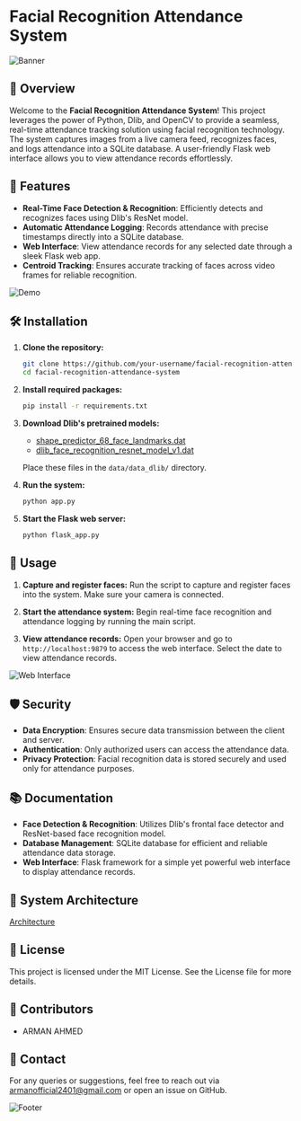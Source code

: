 # Facial Recognition Attendance System

![Banner](path/to/your/banner-image.png)

## 📸 Overview

Welcome to the **Facial Recognition Attendance System**! This project leverages the power of Python, Dlib, and OpenCV to provide a seamless, real-time attendance tracking solution using facial recognition technology. The system captures images from a live camera feed, recognizes faces, and logs attendance into a SQLite database. A user-friendly Flask web interface allows you to view attendance records effortlessly.

## 🌟 Features

- **Real-Time Face Detection & Recognition**: Efficiently detects and recognizes faces using Dlib's ResNet model.
- **Automatic Attendance Logging**: Records attendance with precise timestamps directly into a SQLite database.
- **Web Interface**: View attendance records for any selected date through a sleek Flask web app.
- **Centroid Tracking**: Ensures accurate tracking of faces across video frames for reliable recognition.

![Demo](path/to/your/demo-image.gif)

## 🛠️ Installation

1. **Clone the repository:**
    ```bash
    git clone https://github.com/your-username/facial-recognition-attendance-system.git
    cd facial-recognition-attendance-system
    ```

2. **Install required packages:**
    ```bash
    pip install -r requirements.txt
    ```

3. **Download Dlib's pretrained models:**
    - [shape_predictor_68_face_landmarks.dat](http://dlib.net/files/shape_predictor_68_face_landmarks.dat.bz2)
    - [dlib_face_recognition_resnet_model_v1.dat](http://dlib.net/files/dlib_face_recognition_resnet_model_v1.dat.bz2)

    Place these files in the `data/data_dlib/` directory.

4. **Run the system:**
    ```bash
    python app.py
    ```

5. **Start the Flask web server:**
    ```bash
    python flask_app.py
    ```

## 🚀 Usage

1. **Capture and register faces:**
   Run the script to capture and register faces into the system. Make sure your camera is connected.

2. **Start the attendance system:**
   Begin real-time face recognition and attendance logging by running the main script.

3. **View attendance records:**
   Open your browser and go to `http://localhost:9879` to access the web interface. Select the date to view attendance records.

![Web Interface](path/to/your/web-interface-image.png)



## 🛡️ Security

- **Data Encryption**: Ensures secure data transmission between the client and server.
- **Authentication**: Only authorized users can access the attendance data.
- **Privacy Protection**: Facial recognition data is stored securely and used only for attendance purposes.

## 📚 Documentation

- **Face Detection & Recognition**: Utilizes Dlib's frontal face detector and ResNet-based face recognition model.
- **Database Management**: SQLite database for efficient and reliable attendance data storage.
- **Web Interface**: Flask framework for a simple yet powerful web interface to display attendance records.

## 🧩 System Architecture

[Architecture](path/to/your/footer-image.png)

## 📜 License

This project is licensed under the MIT License. See the License file for more details.

## 👥 Contributors

- ARMAN AHMED

## 💬 Contact

For any queries or suggestions, feel free to reach out via armanofficial2401@gmail.com or open an issue on GitHub.

![Footer](path/to/your/footer-image.png)

